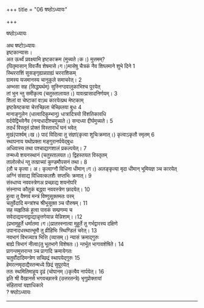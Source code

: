 +++
title = "06 षष्ठोऽध्यायः"

+++





षष्ठोऽध्यायः  




  
अथ षष्टोऽध्यायः  
इष्टकान्यासः।  
अत ऊर्थ्वं प्रवक्ष्यामि इष्टकाक्रम (मुच्यते।क।) मुत्तमम्?  
(पितृमासान् विवर्जैव शेषमासे।ग।)मासेषु चैत्रकं नैव शिष्लमाने शुभे दिने 1  
स्थिरराशिं सुसङ्गृह्यन्नग्राह्यं चरराशिकम्  
ग्रामस्य यजमानस्य चानुकूले समाचरेत्। 2  
अम्भसा सह (सिद्ध्यर्थम्) सुस्निग्दवालुकाभिश्च पूरयेत्  
तां भुन न्तु समीकृत्य (चतुस्तालायत।) यावत्प्रासादनिर्णयम्। 3  
शिलां वा चेष्टाकां वाऽथ कारयेत्प्रथ मेष्टकाम्  
इष्टकेष्टकया चेत्तच्छिला चेच्छिलया बुधः 4  
मानाङ्गुलेन (धात्वादिकुम्भानु) धात्रादित्रयो विंशतिकावधि  
वर्दयेद्विभवेनैव (नन्दधादीश्चमुच्यते।) सन्दध्या द्दीर्घमुच्यते। 5  
तदर्धं विस्तृतं प्रोक्तं विस्तारार्धं घनं भवेत्  
मुखं(पार्श्वम्।ख।) पादं विदित्वा तु संज्ञां(कृत्वा शुचिःक्रमात्।) कृत्वाऽकृतौ स्मृतम् 6  
स्थापनाय यथोप्रक्ता मङ्गुरानर्पयेद्बुधः  
अधिवास्य तथा पश्चाद्यागशालं प्रकल्पयेत्। 7  
तन्मध्ये शयनस्थानं (चतुस्तालयत।) द्विहस्तयत विस्तृतम्  
तालोत्सेधं न्तु तत्प्राच्यां कुण्डमौपसनं तथा। 8  
(तौ च कृत्वा। अ। कृत्वाग्नौ विधिना धीमान्।ग।) अलङ्कृत्या मृदा धीमान् भूमियज्ञ ञ्च कारयेत्  
अग्निं संसाद्य विधिवत्कलशैः सप्तभिः क्रमात्। 9  
संस्धाप्य नववस्त्रेणअ प्रच्छाद्य शयनोपरि  
संस्नाप्य कौतुकं बद्ध्वा नववस्त्रेण छादयेत्। 10  
हुत्वा तु वैष्णवं मन्त्रं विष्णुसूक्तमतः परम्  
चतुर्वेदादि मन्त्रांश्च श्रीभूसूक्त ञ्च पौरुषम्। 11  
सह व्यहृतिकं हुत्वा पावकं सम्प्रणम्य च  
सवेदाद्ययनाद्वाद्यान्नृत्तगेयान्न येन्निशाम्।।12  
(प्रभामुहूर्ते धर्मातमा।ग।)प्रातस्स्नात्वा मुहूर्ते तु गर्भद्वारस्य दक्षिणे  
उपानादधस्थात्भूमौ तु व्रीहिभिः स्थिण्डिलं चरेत्। 13  
नवभागं विभज्यात्र भित्ति (व्यासम्।) न्यासं क्रमाद्गुरुः  
बाह्ये त्रिभागं नीत्वा(तु भूतभागे विशेषतः।) न्तर्भूत भागावशेषिते। 14  
प्रागन्तमुत्तरान्त ञ्च प्रागादि क्रमायेगतः  
चतुर्वोदादिमन्त्रेण सच्छिद्रं स्थापयेद्गुरुः 15  
हेमरत्नमृदाद्यैस्तन्मध्ये छिद्रं सुपूरयेत्  
ततः स्थमितिमाहूय दृढं (चोपानम्।)कृत्वैव नार्पयेत्। 16  
इति श्री वैखानसे भगवच्छास्त्रे (उत्तरतन्त्रे) भृगुप्रोक्तायां  
संहितायां यज्ञाधिकारे  
? षष्ठोऽध्यायः  


_________

